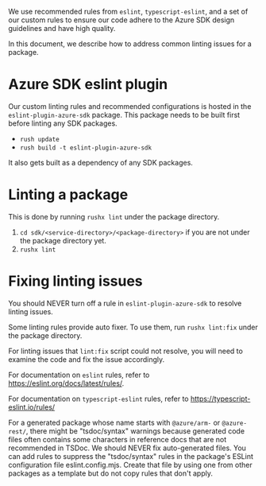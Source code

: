 We use recommended rules from `eslint`, `typescript-eslint`, and a set of our custom rules to ensure our code adhere to the Azure SDK design guidelines and have high quality.

In this document, we describe how to address common linting issues for a package.

# Azure SDK eslint plugin

Our custom linting rules and recommended configurations is hosted in the `eslint-plugin-azure-sdk` package. This package needs to be built first before linting any SDK packages.

- `rush update`
- `rush build -t eslint-plugin-azure-sdk`

It also gets built as a dependency of any SDK packages.

# Linting a package

This is done by running `rushx lint` under the package directory.

1. `cd sdk/<service-directory>/<package-directory>` if you are not under the package directory yet.
2. `rushx lint`

# Fixing linting issues

You should NEVER turn off a rule in `eslint-plugin-azure-sdk` to resolve linting issues.

Some linting rules provide auto fixer. To use them, run `rushx lint:fix` under the package directory.

For linting issues that `lint:fix` script could not resolve, you will need to examine the code and fix the issue accordingly.

For documentation on `eslint` rules, refer to https://eslint.org/docs/latest/rules/.

For documentation on `typescript-eslint` rules, refer to https://typescript-eslint.io/rules/

For a generated package whose name starts with `@azure/arm-` or `@azure-rest/`, there might be "tsdoc/syntax" warnings because generated code files often contains some characters in reference docs that are not recommended in TSDoc. We should NEVER fix auto-generated files. You can add rules to suppress the "tsdoc/syntax" rules in the package's ESLint configuration file eslint.config.mjs. Create that file by using one from other packages as a template but do not copy rules that don't apply.
